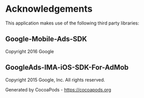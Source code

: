 # Acknowledgements
This application makes use of the following third party libraries:

## Google-Mobile-Ads-SDK

Copyright 2016 Google

## GoogleAds-IMA-iOS-SDK-For-AdMob

Copyright 2015 Google, Inc. All rights reserved.

Generated by CocoaPods - https://cocoapods.org
